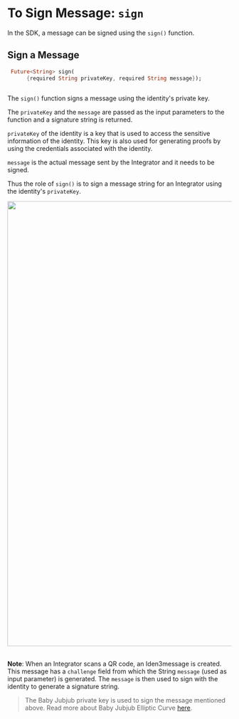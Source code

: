 # To Sign Message: `sign`


In the SDK, a message can be signed using the `sign()` function. 
 
## Sign a Message

```dart
 Future<String> sign(
      {required String privateKey, required String message});
 
```

The `sign()` function signs a message using the identity's private key.

The `privateKey` and the `message` are passed as the input parameters to the function and a signature string is returned. 

`privateKey` of the identity is a key that is used to access the sensitive information of the identity. This key is also used for generating proofs by using the credentials associated with the identity. 

`message` is the actual message sent by the Integrator and it needs to be signed. 

Thus the role of `sign()` is to sign a message string for an Integrator using the identity's `privateKey`.
 

<div align="center">
<img src= "../../../../../../imgs/identity-wallet.png" align="center" width="1000"/>
</div>
<br>

**Note**: When an Integrator scans a QR code, an Iden3message is created. This message has a `challenge` field from which the String `message` (used as input parameter) is generated. The `message` is then used to sign with the identity to generate a signature string.

>The Baby Jubjub private key is used to sign the message mentioned above. Read more about Baby Jubjub Elliptic Curve [here](https://eips.ethereum.org/EIPS/eip-2494).

